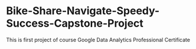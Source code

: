# Bike-Share-Navigate-Speedy-Success-Capstone-Project
This is first project of course Google Data Analytics Professional Certificate
